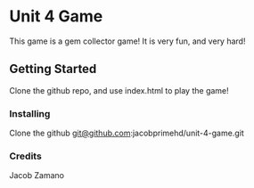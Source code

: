 # Unit 4 Game

This game is a gem collector game! It is very fun, and very hard!

## Getting Started

Clone the github repo, and use index.html to play the game!

### Installing

Clone the github git@github.com:jacobprimehd/unit-4-game.git

### Credits

Jacob Zamano
